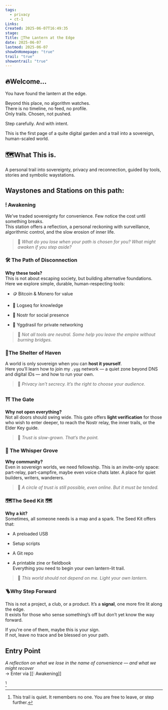 ```yaml
---
tags:
  - privacy
  - ct-1
Links: 
Created: 2025-06-07T16:49:35
stage: 
Title: 🏮The Lantern at the Edge
date: 2025-06-07
lastmod: 2025-06-07
showOnHomepage: "true"
trail: "true"
showontrail: "true"
---
```

## 🔥Welcome...
You have found the lantern at the edge.

Beyond this place, no algorithm watches.  
There is no timeline, no feed, no profile.  
Only trails. Chosen, not pushed.

Step carefully. And with intent.

This is the first page of a quite digital garden and a trail into a sovereign, human-scaled world.

## 🗺What This is. 

A personal trail into sovereignty, privacy and reconnection, guided by tools, stories and symbolic waystations.

## Waystones and Stations on this path:

### 🕯 Awakening

We’ve traded sovereignty for convenience. Few notice the cost until something breaks.  
This station offers a reflection, a personal reckoning with surveillance, algorithmic control, and the slow erosion of inner life.

> 🧭 _What do you lose when your path is chosen for you? What might awaken if you step aside?_
### 🛠️ The Path of Disconnection

**Why these tools?**  
This is not about escaping society, but building alternative foundations. Here we explore simple, durable, human-respecting tools:

- 🪙 Bitcoin & Monero for value
    
- 📒 Logseq for knowledge
    
- 🦢 Nostr for social presence
    
- 🌱 Yggdrasil for private networking

> 🧭 _Not all tools are neutral. Some help you leave the empire without burning bridges._
### 🏡The Shelter of Haven 

A world is only sovereign when you can **host it yourself**.  
Here you’ll learn how to join my `.ygg` network — a quiet zone beyond DNS and digital IDs — and how to run your own.

> 🧭 _Privacy isn’t secrecy. It’s the right to choose your audience._

### ⛩ The Gate

**Why not open everything?**  
Not all doors should swing wide. This gate offers **light verification** for those who wish to enter deeper, to reach the Nostr relay, the inner trails, or the Elder Key guide.

> 🧭 _Trust is slow-grown. That’s the point._

### 🍃 The Whisper Grove 

**Why community?**  
Even in sovereign worlds, we need fellowship. This is an invite-only space: part-relay, part-campfire, maybe even voice chats later. A place for quiet builders, writers, wanderers.

> 🧭 _A circle of trust is still possible, even online. But it must be tended._

### 🗺️The Seed Kit 🗺️

**Why a kit?**  
Sometimes, all someone needs is a map and a spark. The Seed Kit offers that:

- A preloaded USB
    
- Setup scripts
    
- A Git repo
    
- A printable zine or fieldbook  
    Everything you need to begin your own lantern-lit trail.

> 🧭 _This world should not depend on me. Light your own lantern._

### 🪜Why Step Forward 

This is not a project, a club, or a product. It’s a **signal**, one more fire lit along the edge.  
It exists for those who sense something’s off but don’t yet know the way forward.

If you're one of them, maybe this is your sign.  
If not, leave no trace and be blessed on your path.
## Entry Point

_A reflection on what we lose in the name of convenience — and what we might recover_  
→ Enter via [[🕯 Awakening]]

[^1]

[^1]: This trail is quiet. It remembers no one. You are free to leave, or step further.